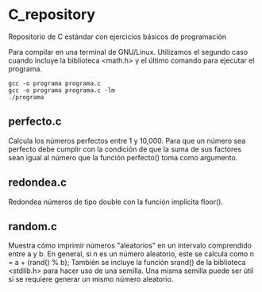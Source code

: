 # C_repository

Repositorio de C estándar con ejercicios básicos de programación


Para compilar en una terminal de GNU/Linux. Utilizamos el segundo caso cuando incluye la biblioteca <math.h> y el último comando para ejecutar el programa.
```
gcc -o programa programa.c
gcc -o programa programa.c -lm 
./programa
```
## perfecto.c
Calcula los números perfectos entre 1 y 10,000. Para que un número sea perfecto debe cumplir con la condición de que la suma de sus factores sean igual al número que la función perfecto() toma como argumento.

## redondea.c
Redondea números de tipo double con la función implícita floor().

## random.c
Muestra cómo imprimir números "aleatorios" en un intervalo comprendido entre a y b.
En general, si n es un número aleatorio, este se calcula como n =  a + (rand() % b);
También se incluye la función srand() de la biblioteca <stdlib.h> para hacer uso de una semilla.
Una misma semilla puede ser útil si se requiere generar un mismo número aleatorio.

